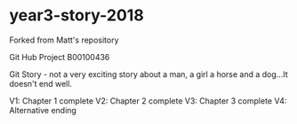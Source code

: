 # year3-story-2018
Forked from Matt's repository

Git Hub Project B00100436

Git Story - not a very exciting story about a man, a girl a horse and a dog...It doesn't end well.

V1: Chapter 1 complete
V2: Chapter 2 complete
V3: Chapter 3 complete
V4: Alternative ending

